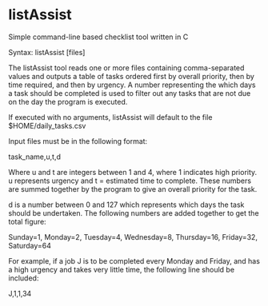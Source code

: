 # listAssist
Simple command-line based checklist tool written in C

Syntax: listAssist [files]

The listAssist tool reads one or more files containing comma-separated 
values and outputs a table of tasks ordered first by overall priority,
then by time required, and then by urgency. A number representing the
which days a task should be completed is used to filter out any tasks
that are not due on the day the program is executed.

If executed with no arguments, listAssist will default to the file
$HOME/daily_tasks.csv

Input files must be in the following format:

  task_name,u,t,d
  
Where u and t are integers between 1 and 4, where 1 indicates high priority.
u represents urgency and t = estimated time to complete. These numbers are
summed together by the program to give an overall priority for the task.

d is a number between 0 and 127 which represents which days the task should
be undertaken. The following numbers are added together to get the total figure:

  Sunday=1, Monday=2, Tuesday=4, Wednesday=8, Thursday=16, Friday=32, Saturday=64
  
For example, if a job J is to be completed every Monday and Friday, and has a 
high urgency and takes very little time, the following
line should be included:

  J,1,1,34
